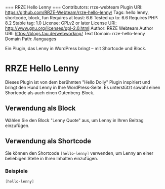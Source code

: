 === RRZE Hello Lenny ===
Contributors: rrze-webteam
Plugin URI: https://github.com/RRZE-Webteam/rrze-hello-lenny/
Tags: hello lenny, shortcode, block, fun
Requires at least: 6.6
Tested up to: 6.6
Requires PHP: 8.2
Stable tag: 1.0
License: GPLv2 or later
License URI: http://www.gnu.org/licenses/gpl-2.0.html
Author: RRZE Webteam
Author URI: https://blogs.fau.de/webworking/
Text Domain: rrze-hello-lenny
Domain Path: /languages

Ein Plugin, das Lenny in WordPress bringt – mit Shortcode und Block.

# RRZE Hello Lenny

Dieses Plugin ist von dem berühmten "Hello Dolly" Plugin inspiriert und bringt den Hund Lenny in Ihre WordPress-Seite. Es unterstützt sowohl einen Shortcode als auch einen Gutenberg-Block.

## Verwendung als Block

Wählen Sie den Block "Lenny Quote" aus, um Lenny in Ihren Beitrag einzufügen.

## Verwendung als Shortcode

Sie können den Shortcode `[hello-lenny]` verwenden, um Lenny an einer beliebigen Stelle in Ihren Inhalten einzufügen.

### Beispiele

```html
[hello-lenny]
